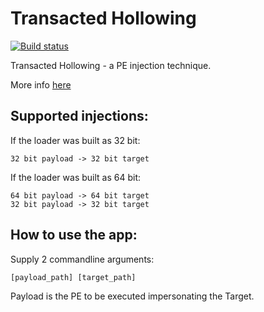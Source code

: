 Transacted Hollowing
==========

[![Build status](https://ci.appveyor.com/api/projects/status/98mdk3v2y7vysgjd?svg=true)](https://ci.appveyor.com/project/hasherezade/transacted-hollowing)

Transacted Hollowing - a PE injection technique.

More info [here](https://blog.malwarebytes.com/threat-analysis/2018/08/process-doppelganging-meets-process-hollowing_osiris/)

Supported injections:
-
If the loader was built as 32 bit:
```
32 bit payload -> 32 bit target
```
If the loader was built as 64 bit:
```
64 bit payload -> 64 bit target
32 bit payload -> 32 bit target
```

How to use the app:
-
Supply 2 commandline arguments:

```
[payload_path] [target_path]
```

Payload is the PE to be executed impersonating the Target.
